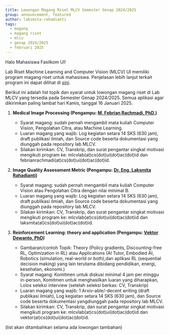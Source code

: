 ```yaml
---
title: Lowongan Magang Riset MLCV Semester Genap 2024/2025
group: announcement, featured 
author: laksmita-rahadianti
tags:
  - magang
  - magang riset
  - mlcv
  - genap 2024/2025
  - februari 2025
---
```



Halo Mahasiswa Fasilkom UI!

Lab Riset Machine Learning and Computer Vision (MLCV) UI memiliki program magang riset untuk mahasiswa. Penjelasan lebih lanjut terkait program ini dapat dilihat di [sini](magang-mlcv-lab.html).

<!-- excerpt start -->
Berikut ini adalah list topik dan syarat untuk lowongan magang riset di Lab MLCV yang tersedia pada Semester Genap 2024/2025. Semua aplikasi agar dikirimkan paling lambat hari Kamis, tanggal 16 Januari 2025.
 <!-- excerpt end -->
 1. **Medical Image Processing (Pengampu: [M. Febrian Rachmadi, PhD.](https://mlcv.cs.ui.ac.id/members/febrian-rachmadi.html))**
	 - Syarat magang: sudah pernah mengambil mata kuliah Computer Vision, Pengolahan Citra, atau Machine Learning.
	 - Luaran magang yang wajib: Log kegiatan setara 14 SKS (630 jam), draft publikasi ilmiah, dan Source code beserta dokumentasi yang diunggah pada repository lab MLCV.
	 - Silakan kirimkan: CV, Transkrip, dan surat pengantar singkat motivasi mengikuti program ke: mlcvlab(at)cs(dot)ui(dot)ac(dot)id dan febrianrachmadi(at)cs(dot)ui(dot)ac(dot)id.
	 
 2. **Image Quality Assessment Metric (Pengampu: [Dr. Eng. Laksmita Rahadianti](https://mlcv.cs.ui.ac.id/members/laksmita-rahadianti.html))**
	 - Syarat magang: sudah pernah mengambil mata kuliah Computer Vision atau Pengolahan Citra dengan nilai minimal B.
	 - Luaran magang yang wajib: Log kegiatan setara 14 SKS (630 jam), draft publikasi ilmiah, dan Source code beserta dokumentasi yang diunggah pada repository lab MLCV.
	 - Silakan kirimkan: CV, Transkrip, dan surat pengantar singkat motivasi mengikuti program ke: mlcvlab(at)cs(dot)ui(dot)ac(dot)id dan laksmita(at)cs(dot)ui(dot)ac(dot)id.
3. **Reinforcement Learning: theory and application (Pengampu: [Vektor Dewanto, PhD](https://mlcv.cs.ui.ac.id/members/vektor-dewanto.html))**
	 -  Gambaran/contoh Topik: Theory (Policy gradients, Discounting-free RL, Optimization in RL) atau Applications (AI Tutor, Embodied AI, Robotics (simulation, real-world or both),dan aplikasi RL (sequential decision making) yang lain terutama dibidang pendidikan, energi, kesehatan, ekonomi.)
 	 -  Syarat magang: Komitmen untuk diskusi minimal 4 jam per minggu in-person, Komitmen untuk menghasilkan luaran yang diharapkan, Lolos seleksi interview (setelah seleksi berkas: CV, Transkrip)
 	 -  Luaran magang yang wajib: 1 Arxiv-able/-decent writing (draft publikasi ilmiah), Log kegiatan setara 14 SKS (630 jam), dan Source code beserta dokumentasi yangdiunggah pada repository lab MLCV.
  	 -  Silakan kirimkan: CV, Transkrip, dan surat pengantar singkat motivasi mengikuti program ke: mlcvlab(at)cs(dot)ui(dot)ac(dot)id dan vektor(at)cs(dot)ui(dot)ac(dot)id.
   
(list akan ditambahkan selama ada lowongan tambahan)
